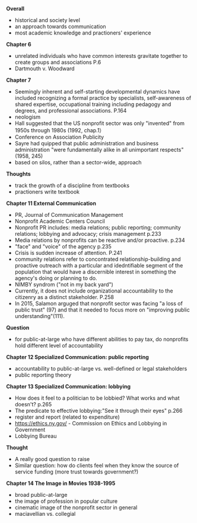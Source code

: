 **Overall** 
- historical and society level 
- an approach towards communication
- most academic knowledge and practioners' experience 

**Chapter 6**
- unrelated individuals who have common interests gravitate together to create groups and associations P.6
- Dartmouth v. Woodward

**Chapter 7**
- Seemingly inherent and self-starting developmental dynamics have included recognizing a formal practice by specialists, self-awareness of shared expertise, occupational training including pedagogy and degrees, and professional associations. P.164 
- neologism
- Hall suggested that the US nonprofit sector was only "invented" from 1950s through 1980s (1992, chap.1）
- Conference on Association Publicity 
- Sayre had quipped that public administration and business administration "were fundamentally alike in all unimportant respects"(1958, 245)
- based on silos, rather than a sector-wide, approach 

**Thoughts**
- track the growth of a discipline from textbooks 
- practioners write textbook 

**Chapter 11 External Communication**
- PR, Journal of Communication Management
- Nonprofit Academic Centers Council
- Nonprofit PR includes: media relations; public reporting; community relations; lobbying and advocacy; crisis management p.233  
- Media relations by nonprofits can be reactive and/or proactive. p.234
- "face" and "voice" of the agency p.235
- Crisis is sudden increase of attention. P.241
- community relations refer to concontrated relationship-building and proactive outreach with a particular and idedntifiable segment of the 
  population that would have a discernible interest in something the agency's doing or planning to do. 
- NIMBY syndrom ("not in my back yard")
- Currently, it does not include organizational accountability to the citizenry as a distinct stakeholder. P.258
- In 2015, Salamon arguged that nonprofit sector was facing "a loss of public trust" (97) and that it needed to focus more on "improving  public
  understanding"(111).

**Question**
- for public-at-large who have different abilities to pay tax, do nonprofits hold different level of accountability
  
**Chapter 12 Specialized Communication: public reporting**
- accountability to public-at-large vs. well-defined or legal stakeholders
- public reporting theory 

**Chapter 13 Specialized Communication: lobbying**
- How does it feel to a politician to be lobbied? What works and what doesn't? p.265
- The predicate to effective lobbying:"See it through their eyes" p.266
- register and report (related to expenditure)
- https://ethics.ny.gov/ - Commission on Ethics and Lobbying in Government
- Lobbying Bureau
  
**Thought**
- A really good question to raise
- Similar question: how do clients feel when they know the source of service funding (more trust towards government?)

**Chapter 14 The Image in Movies 1938-1995**
- broad public-at-large
- the image of profession in popular culture
- cinematic image of the nonprofit sector in general
- maciavellian vs. collegial
